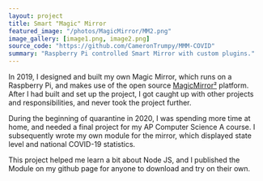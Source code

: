 ```yaml
---
layout: project
title: Smart "Magic" Mirror
featured_image: "/photos/MagicMirror/MM2.png"
image_gallery: [image1.png, image2.png]
source_code: "https://github.com/CameronTrumpy/MMM-COVID"
summary: "Raspberry Pi controlled Smart Mirror with custom plugins."
---
```

In 2019, I designed and built my own Magic Mirror, which runs on a Raspberry Pi, and makes use of the open source [MagicMirror²](https://magicmirror.builders) platform. After I had built and set up the project, I got caught up with other projects and responsibilities, and never took the project further. 
 
During the beginning of quarantine in 2020, I was spending more time at home, and needed a final project for my AP Computer Science A course. I subsequently wrote my own module for the mirror, which displayed state level and national COVID-19 statistics. 
 
This project helped me learn a bit about Node JS, and I published the Module on my github page for anyone to download and try on their own. 

